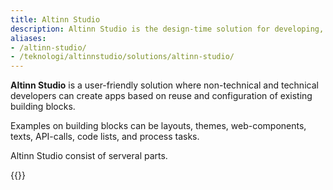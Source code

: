 ```yaml
---
title: Altinn Studio
description: Altinn Studio is the design-time solution for developing, maintaining, building and deploying applications. Applications created can target both simple and complex user scenarios and have a modern web native architecture.  
aliases:
- /altinn-studio/
- /teknologi/altinnstudio/solutions/altinn-studio/
---
```


**Altinn Studio** is a user-friendly solution where non-technical and technical
developers can create apps based on reuse and configuration of existing building blocks.

Examples on building blocks can be layouts, themes, web-components, texts, API-calls, code lists,
and process tasks.

Altinn Studio consist of serveral parts.

{{<children>}}